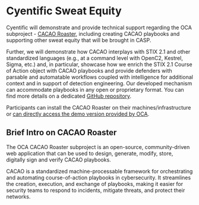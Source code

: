 # Cyentific Sweat Equity

Cyentific will demonstrate and provide technical support regarding the OCA subproject - [CACAO Roaster](https://github.com/opencybersecurityalliance/cacao-roaster), including creating CACAO playbooks and supporting other sweat equity that will be brought in CASP. 

Further, we will demonstrate how CACAO interplays with STIX 2.1 and other standardized languages (e.g., at a command level with OpenC2, Kestrel, Sigma, etc.) and, in particular, showcase how we enrich the STIX 2.1 Course of Action object with CACAO playbooks and provide defenders with parsable and automatable workflows coupled with intelligence for additional context and in support of detection engineering. Our developed mechanism can accommodate playbooks in any open or proprietary format. You can find more details on a dedicated [GitHub repository](https://github.com/cyentific-rni/stix2.1-coa-playbook-extension).

Participants can install the CACAO Roaster on their machines/infrastructure or [can directly access the demo version provided by OCA](https://opencybersecurityalliance.github.io/cacao-roaster/).

## Brief Intro on CACAO Roaster
The OCA CACAO Roaster subproject is an open-source, community-driven web application that can be used to design, generate, modify, store, digitally sign and verify CACAO playbooks. 

CACAO is a standardized machine-processable framework for orchestrating and automating course-of-action playbooks in cybersecurity. It streamlines the creation, execution, and exchange of playbooks, making it easier for security teams to respond to incidents, mitigate threats, and protect their networks.
